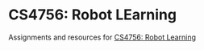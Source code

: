 # CS4756: Robot LEarning
Assignments and resources for [CS4756: Robot Learning](https://www.cs.cornell.edu/courses/cs4756/2023sp/)

